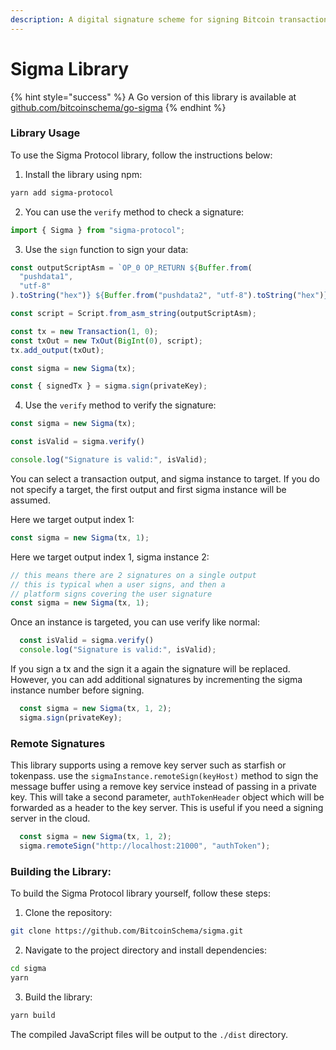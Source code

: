 ```yaml
---
description: A digital signature scheme for signing Bitcoin transaction data.
---
```


# Sigma Library

{% hint style="success" %}
A Go version of this library is available at [github.com/bitcoinschema/go-sigma](https://github.com/bitcoinschema/go-sigma)
{% endhint %}

### Library Usage

To use the Sigma Protocol library, follow the instructions below:

1. Install the library using npm:

```bash
yarn add sigma-protocol
```

2. You can use the `verify` method to check a signature:

```javascript
import { Sigma } from "sigma-protocol";
```

3. Use the `sign` function to sign your data:

```javascript
const outputScriptAsm = `OP_0 OP_RETURN ${Buffer.from(
  "pushdata1",
  "utf-8"
).toString("hex")} ${Buffer.from("pushdata2", "utf-8").toString("hex")}`;

const script = Script.from_asm_string(outputScriptAsm);

const tx = new Transaction(1, 0);
const txOut = new TxOut(BigInt(0), script);
tx.add_output(txOut);

const sigma = new Sigma(tx);

const { signedTx } = sigma.sign(privateKey);
```

4. Use the `verify` method to verify the signature:

```javascript
const sigma = new Sigma(tx);

const isValid = sigma.verify()

console.log("Signature is valid:", isValid);
```

You can select a transaction output, and sigma instance to target. If you do not specify a target, the first output and first sigma instance will be assumed.

Here we target output index 1:

```javascript
const sigma = new Sigma(tx, 1);
```

Here we target output index 1, sigma instance 2:

```javascript
// this means there are 2 signatures on a single output
// this is typical when a user signs, and then a 
// platform signs covering the user signature
const sigma = new Sigma(tx, 1);
```

Once an instance is targeted, you can use verify like normal:

```javascript
  const isValid = sigma.verify()
  console.log("Signature is valid:", isValid);
```

If you sign a tx and the sign it a again the signature will be replaced. However, you can add additional signatures by incrementing the sigma instance number before signing.

```javascript
  const sigma = new Sigma(tx, 1, 2);
  sigma.sign(privateKey);
```

### Remote Signatures

This library supports using a remove key server such as starfish or tokenpass. use the `sigmaInstance.remoteSign(keyHost)` method to sign the message buffer using a remove key service instead of passing in a private key. This will take a second parameter, `authTokenHeader` object which will be forwarded as a header to the key server. This is useful if you need a signing server in the cloud.

```javascript
  const sigma = new Sigma(tx, 1, 2);
  sigma.remoteSign("http://localhost:21000", "authToken");
```

### Building the Library:

To build the Sigma Protocol library yourself, follow these steps:

1. Clone the repository:

```bash
git clone https://github.com/BitcoinSchema/sigma.git
```

2. Navigate to the project directory and install dependencies:

```bash
cd sigma
yarn
```

3. Build the library:

```bash
yarn build
```

The compiled JavaScript files will be output to the `./dist` directory.
